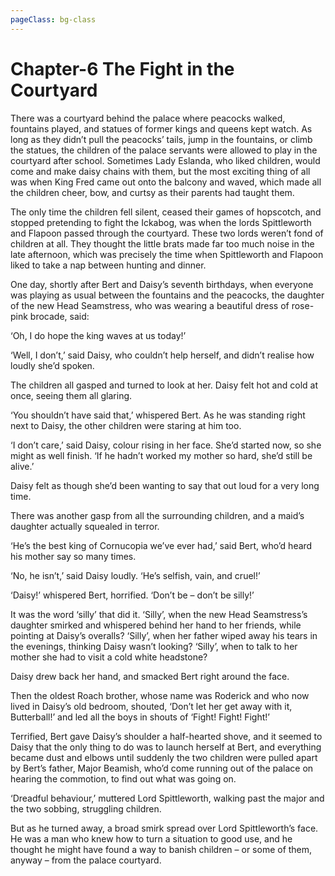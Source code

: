 ```yaml
---
pageClass: bg-class
---
```


# Chapter-6 The Fight in the Courtyard

There was a courtyard behind the palace where peacocks walked, fountains played, and statues of former kings and queens kept watch. As long as they didn’t pull the peacocks’ tails, jump in the fountains, or climb the statues, the children of the palace servants were allowed to play in the courtyard after school. Sometimes Lady Eslanda, who liked children, would come and make daisy chains with them, but the most exciting thing of all was when King Fred came out onto the balcony and waved, which made all the children cheer, bow, and curtsy as their parents had taught them.

The only time the children fell silent, ceased their games of hopscotch, and stopped pretending to fight the Ickabog, was when the lords Spittleworth and Flapoon passed through the courtyard. These two lords weren’t fond of children at all. They thought the little brats made far too much noise in the late afternoon, which was precisely the time when Spittleworth and Flapoon liked to take a nap between hunting and dinner.

One day, shortly after Bert and Daisy’s seventh birthdays, when everyone was playing as usual between the fountains and the peacocks, the daughter of the new Head Seamstress, who was wearing a beautiful dress of rose-pink brocade, said:

‘Oh, I do hope the king waves at us today!’

‘Well, I don’t,’ said Daisy, who couldn’t help herself, and didn’t realise how loudly she’d spoken.

The children all gasped and turned to look at her. Daisy felt hot and cold at once, seeing them all glaring.

‘You shouldn’t have said that,’ whispered Bert. As he was standing right next to Daisy, the other children were staring at him too.

‘I don’t care,’ said Daisy, colour rising in her face. She’d started now, so she might as well finish. ‘If he hadn’t worked my mother so hard, she’d still be alive.’

Daisy felt as though she’d been wanting to say that out loud for a very long time.

There was another gasp from all the surrounding children, and a maid’s daughter actually squealed in terror.

‘He’s the best king of Cornucopia we’ve ever had,’ said Bert, who’d heard his mother say so many times.

‘No, he isn’t,’ said Daisy loudly. ‘He’s selfish, vain, and cruel!’

‘Daisy!’ whispered Bert, horrified. ‘Don’t be – don’t be silly!’

It was the word ‘silly’ that did it. ‘Silly’, when the new Head Seamstress’s daughter smirked and whispered behind her hand to her friends, while pointing at Daisy’s overalls? ‘Silly’, when her father wiped away his tears in the evenings, thinking Daisy wasn’t looking? ‘Silly’, when to talk to her mother she had to visit a cold white headstone?

Daisy drew back her hand, and smacked Bert right around the face.

Then the oldest Roach brother, whose name was Roderick and who now lived in Daisy’s old bedroom, shouted, ‘Don’t let her get away with it, Butterball!’ and led all the boys in shouts of ‘Fight! Fight! Fight!’

Terrified, Bert gave Daisy’s shoulder a half-hearted shove, and it seemed to Daisy that the only thing to do was to launch herself at Bert, and everything became dust and elbows until suddenly the two children were pulled apart by Bert’s father, Major Beamish, who’d come running out of the palace on hearing the commotion, to find out what was going on.

‘Dreadful behaviour,’ muttered Lord Spittleworth, walking past the major and the two sobbing, struggling children.

But as he turned away, a broad smirk spread over Lord Spittleworth’s face. He was a man who knew how to turn a situation to good use, and he thought he might have found a way to banish children – or some of them, anyway – from the palace courtyard.